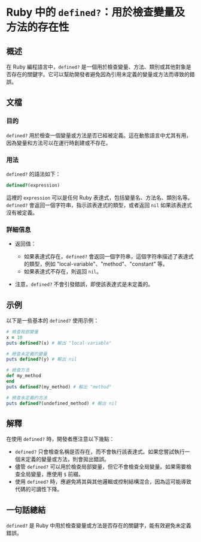 <!--
Meta Description: # Ruby 中的 `defined?`：用於檢查變量及方法的存在性 ## 概述 在 Ruby 編程語言中，`defined?` 是一個用於檢查變量、方法、類別或其他對象是否存在的關鍵字。它可以幫助開發者避免因為引用未定義的變量或方法而導致的錯誤。 ## 文檔 ### 目的 `defined?` 用...
Meta Keywords: defined, ruby, nil, puts, expression
-->

# Ruby 中的 `defined?`：用於檢查變量及方法的存在性

## 概述
在 Ruby 編程語言中，`defined?` 是一個用於檢查變量、方法、類別或其他對象是否存在的關鍵字。它可以幫助開發者避免因為引用未定義的變量或方法而導致的錯誤。

## 文檔
### 目的
`defined?` 用於檢查一個變量或方法是否已經被定義。這在動態語言中尤其有用，因為變量和方法可以在運行時創建或不存在。

### 用法
`defined?` 的語法如下：
```ruby
defined?(expression)
```

這裡的 `expression` 可以是任何 Ruby 表達式，包括變量名、方法名、類別名等。`defined?` 會返回一個字符串，指示該表達式的類型，或者返回 `nil` 如果該表達式沒有被定義。

### 詳細信息
- 返回值：
  - 如果表達式存在，`defined?` 會返回一個字符串，這個字符串描述了表達式的類型，例如 "local-variable"、"method"、"constant" 等。
  - 如果表達式不存在，則返回 `nil`。
  
- 注意，`defined?` 不會引發錯誤，即使該表達式是未定義的。

## 示例
以下是一些基本的 `defined?` 使用示例：

```ruby
# 檢查局部變量
x = 10
puts defined?(x) # 輸出 "local-variable"

# 檢查未定義的變量
puts defined?(y) # 輸出 nil

# 檢查方法
def my_method
end
puts defined?(my_method) # 輸出 "method"

# 檢查未定義的方法
puts defined?(undefined_method) # 輸出 nil
```

## 解釋
在使用 `defined?` 時，開發者應注意以下幾點：

- `defined?` 只會檢查名稱是否存在，而不會執行該表達式。如果您嘗試執行一個未定義的變量或方法，則會拋出錯誤。
- 儘管 `defined?` 可以用於檢查局部變量，但它不會檢查全局變量。如果需要檢查全局變量，應使用 `$` 前綴。
- 使用 `defined?` 時，應避免將其與其他邏輯或控制結構混合，因為這可能導致代碼的可讀性下降。

## 一句話總結
`defined?` 是 Ruby 中用於檢查變量或方法是否存在的關鍵字，能有效避免未定義錯誤。